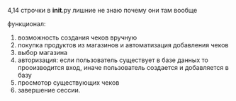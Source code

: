 4,14 строчки в __init__.py лишние не знаю почему они там вообще

функционал:
1) возможность создания чеков вручную
2) покупка продуктов из магазинов и автоматизация добавления чеков
3) выбор магазина
4) авторизация: если пользователь существует в базе данных то прооизводится вход, иначе пользователь создается и добавляется в базу
5) просмотор существующих чеков
6) завершение сессии.
